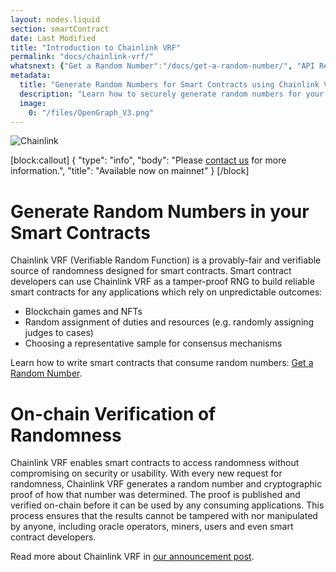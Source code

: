 ```yaml
---
layout: nodes.liquid
section: smartContract
date: Last Modified
title: "Introduction to Chainlink VRF"
permalink: "docs/chainlink-vrf/"
whatsnext: {"Get a Random Number":"/docs/get-a-random-number/", "API Reference":"/docs/chainlink-vrf-api-reference/", "Contract Addresses":"/docs/vrf-contracts/"}
metadata: 
  title: "Generate Random Numbers for Smart Contracts using Chainlink VRF"
  description: "Learn how to securely generate random numbers for your smart contract with Chainlink VRF (an RNG). This guide uses Solidity code examples."
  image: 
    0: "/files/OpenGraph_V3.png"
---
```

![Chainlink](/files/a4c6c80-85d09b6-19facd8-banner.png)

[block:callout]
{
  "type": "info",
  "body": "Please [contact us](https://chainlinkcommunity.typeform.com/to/OYQO67EF?page=docs-VRF) for more information.",
  "title": "Available now on mainnet"
}
[/block]
# Generate Random Numbers in your Smart Contracts

Chainlink VRF (Verifiable Random Function) is a provably-fair and verifiable source of randomness designed for smart contracts. Smart contract developers can use Chainlink VRF as a tamper-proof RNG to build reliable smart contracts for any applications which rely on unpredictable outcomes:
*  Blockchain games and NFTs
*  Random assignment of duties and resources (e.g. randomly assigning judges to cases)
*  Choosing a representative sample for consensus mechanisms

Learn how to write smart contracts that consume random numbers: [Get a Random Number](../get-a-random-number/).

# On-chain Verification of Randomness

Chainlink VRF enables smart contracts to access randomness without compromising on security or usability. With every new request for randomness, Chainlink VRF generates a random number and cryptographic proof of how that number was determined. The proof is published and verified on-chain before it can be used by any consuming applications. This process ensures that the results cannot be tampered with nor manipulated by anyone, including oracle operators, miners, users and even smart contract developers.

Read more about Chainlink VRF in <a href="https://blog.chain.link/verifiable-random-functions-vrf-random-number-generation-rng-feature/" target="_blank">our announcement post</a>.